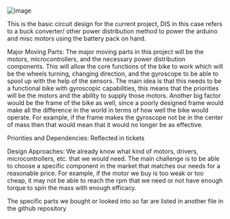 ![image](https://github.com/user-attachments/assets/27910dd8-4db2-4cf7-b923-d62b10af6ffb)

This is the basic circuit design for the current project, 
DIS in this case refers to a buck converter/ other power distribution method to power the arduino
and misc motors using the battery pack on hand.

Major Moving Parts: 
	The major moving parts in this project will be the motors, microcontrollers,
and the necessary power distribution components. This will allow the core functions of the bike to work
which will be the wheels turning, changing direction, and the gyroscope to be able to spool up with the 
help of the sensors. The main idea is that this needs to be a functional bike with gyroscopic capabilities,
this means that the priorities will be the motors and the ability to supply those motors. Another big factor
would be the frame of the bike as well, since a poorly designed frame would make all the difference in the world
in terms of how well the bike would operate. For example, if the frame makes the gyroscope not be in the center
of mass then that would mean that it would no longer be as effective.
    
Priorities and Dependencies: Reflected in tickets

Design Approaches: 
	We already know what kind of motors, drivers, microcontrollers, etc. that we would need.
The main challenge is to be able to choose a specific component in the market that matches our needs
for a reasonable price. For example, if the motor we buy is too weak or too cheap, it may not be able to
reach the rpm that we need or not have enough torque to spin the mass with enough efficacy. 

The specific parts we bought or looked into so far are listed in another file in the github repository
    


